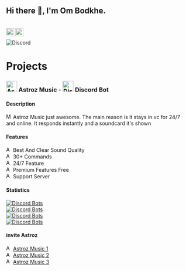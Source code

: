 ## Hi there 👋, I'm Om Bodkhe.

<br/>
<a href="https://discord.com/users/801906805999009802">
 <img align="left" alt="Om's Discord" width="22px" src="https://cdn.jsdelivr.net/npm/simple-icons@v3/icons/discord.svg" />
</a>
<a href="https://github.com/OmBodkhe1/">
<img align ="left" alt="Om's Github" width="22px" src ="https://cdn.jsdelivr.net/npm/simple-icons@v3/icons/github.svg" />
</a>
<br/>

![Discord](https://discord.c99.nl/widget/theme-3/801906805999009802.png)


# Projects

### <img src="https://cdn.discordapp.com/attachments/829299934733139981/829406974507483196/103616e8f3e1c9502673404ce0cae51e_1.png" alt="Astroz Music" height="30ex"/> Astroz Music - <img src="https://user-images.githubusercontent.com/63742759/115107675-ba8cb500-9f6c-11eb-9edd-666840421f55.png" alt="Discord" height="30ex"/> Discord Bot

#### Description
<img src="https://cdn.discordapp.com/emojis/843121726048829460.png?v=1" alt="Miney" height="15ex"/> Astroz Music just awesome. The main reason is it stays in vc for 24/7 and online. It responds instantly and a soundcard it's shown

#### Features

<img src="https://cdn.discordapp.com/emojis/843121726048829460.png?v=1" alt="Astroz Music" height="15ex"/> Best And Clear Sound Quality <br>
<img src="https://cdn.discordapp.com/emojis/843121726048829460.png?v=1" alt="Astroz Music" height="15ex"/> 30+ Commands <br>
<img src="https://cdn.discordapp.com/emojis/843121726048829460.png?v=1" alt="Astroz Music" height="15ex"/> 24/7 Feature <br> 
<img src="https://cdn.discordapp.com/emojis/843121726048829460.png?v=1" alt="Astroz Music" height="15ex"/> Premium Features Free <br>
<img src="https://cdn.discordapp.com/emojis/843121726048829460.png?v=1" alt="Astroz Music" height="15ex"/> Support Server <br>

#### Statistics

[![Discord Bots](https://top.gg/api/widget/status/802423717316919297.svg)](https://top.gg/bot/802423717316919297) <br>
[![Discord Bots](https://top.gg/api/widget/upvotes/802423717316919297.svg)](https://top.gg/bot/802423717316919297)<br>
[![Discord Bots](https://top.gg/api/widget/servers/802423717316919297.svg)](https://top.gg/bot/802423717316919297)<br>
[![Discord Bots](https://top.gg/api/widget/owner/802423717316919297.svg)](https://top.gg/bot/802423717316919297)<br>


#### invite Astroz

<img src="https://cdn.discordapp.com/emojis/843121726048829460.png?v=1" alt="Astroz Music" height="15ex"/> [Astroz Music 1](https://discord.com/oauth2/authorize?client_id=802423717316919297&scope=bot&permissions=8) <br>
<img src="https://cdn.discordapp.com/emojis/843121726048829460.png?v=1" alt="Astroz Music" height="15ex"/> [Astroz Music 2](https://discord.com/oauth2/authorize?client_id=812008093655105597&scope=bot&permissions=8) <br>
<img src="https://cdn.discordapp.com/emojis/843121726048829460.png?v=1" alt="Astroz Music" height="15ex"/> [Astroz Music 3](https://discord.com/oauth2/authorize?client_id=803552574707597312&scope=bot&permissions=8) <br>



